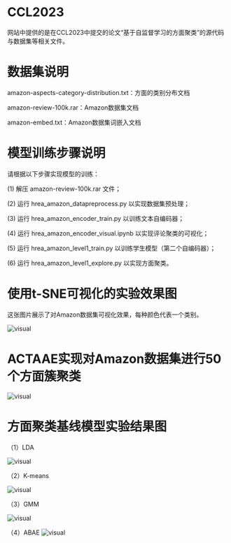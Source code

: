 # CCL2023

网站中提供的是在CCL2023中提交的论文“基于自监督学习的方面聚类”的源代码与数据集等相关文件。

# 数据集说明

amazon-aspects-category-distribution.txt：方面的类别分布文档

amazon-review-100k.rar：Amazon数据集文档

amazon-embed.txt：Amazon数据集词嵌入文档


# 模型训练步骤说明

请根据以下步骤实现模型的训练：

(1) 解压 amazon-review-100k.rar 文件；

(2) 运行 hrea_amazon_datapreprocess.py 以实现数据集预处理；

(3) 运行 hrea_amazon_encoder_train.py 以训练文本自编码器；

(4) 运行 hrea_amazon_encoder_visual.ipynb 以实现评论聚类的可视化；

(5) 运行 hrea_amazon_level1_train.py 以训练学生模型（第二个自编码器）；

(6) 运行 hrea_amazon_level1_explore.py 以实现方面聚类。


# 使用t-SNE可视化的实验效果图

这张图片展示了对Amazon数据集可视化效果，每种颜色代表一个类别。

![visual](https://user-images.githubusercontent.com/130581857/231504050-030e2eb6-03ca-4aae-a3f4-3c536ee36d68.png)


# ACTAAE实现对Amazon数据集进行50个方面簇聚类

![visual](pic/fig6.png)


# 方面聚类基线模型实验结果图
（1）LDA

![visual](pic/LDA.png)

（2）K-means

![visual](pic/K-means.png)

（3）GMM

![visual](pic/gmm.png)

（4）ABAE
![visual](pic/abae.png)
